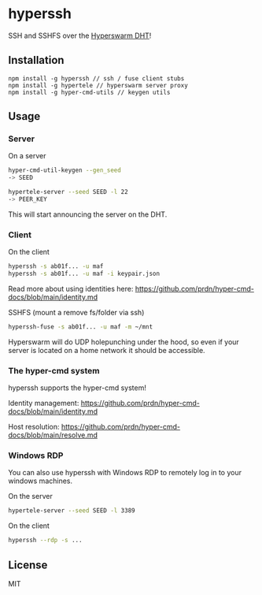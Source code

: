 # hyperssh

SSH and SSHFS over the [Hyperswarm DHT](https://github.com/hyperswarm/dht)!

## Installation
```
npm install -g hyperssh // ssh / fuse client stubs
npm install -g hypertele // hyperswarm server proxy
npm install -g hyper-cmd-utils // keygen utils
```

## Usage

### Server

On a server

```sh
hyper-cmd-util-keygen --gen_seed
-> SEED

hypertele-server --seed SEED -l 22
-> PEER_KEY
```

This will start announcing the server on the DHT.

### Client

On the client

```sh
hyperssh -s ab01f... -u maf
hyperssh -s ab01f... -u maf -i keypair.json
```

Read more about using identities here: https://github.com/prdn/hyper-cmd-docs/blob/main/identity.md

SSHFS (mount a remove fs/folder via ssh)

```sh
hyperssh-fuse -s ab01f... -u maf -m ~/mnt
```

Hyperswarm will do UDP holepunching under the hood, so even if your server is located on a home network it should be accessible.

### The hyper-cmd system

hyperssh supports the hyper-cmd system!

Identity management: https://github.com/prdn/hyper-cmd-docs/blob/main/identity.md

Host resolution: https://github.com/prdn/hyper-cmd-docs/blob/main/resolve.md

### Windows RDP

You can also use hyperssh with Windows RDP to remotely log in to your windows machines.

On the server
```sh
hypertele-server --seed SEED -l 3389
```

On the client
```sh
hyperssh --rdp -s ...
```

## License

MIT
